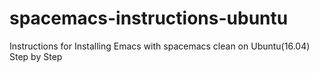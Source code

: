 # spacemacs-instructions-ubuntu
Instructions for Installing Emacs with spacemacs clean on Ubuntu(16.04) Step by Step
